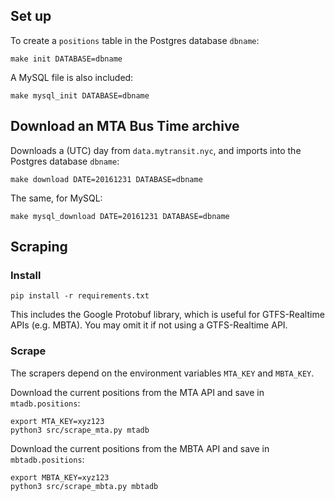 ## Set up

To create a `positions` table in the Postgres database `dbname`:
```
make init DATABASE=dbname
```

A MySQL file is also included:
```
make mysql_init DATABASE=dbname
```

## Download an MTA Bus Time archive

Downloads a (UTC) day from `data.mytransit.nyc`, and imports into the Postgres database `dbname`:
```
make download DATE=20161231 DATABASE=dbname
```

The same, for MySQL:
```
make mysql_download DATE=20161231 DATABASE=dbname
```

## Scraping

### Install

```
pip install -r requirements.txt
```
This includes the Google Protobuf library, which is useful for GTFS-Realtime APIs (e.g. MBTA). You may omit it if not using a GTFS-Realtime API.

### Scrape

The scrapers depend on the environment variables `MTA_KEY` and `MBTA_KEY`.

Download the current positions from the MTA API and save in `mtadb.positions`:

```
export MTA_KEY=xyz123
python3 src/scrape_mta.py mtadb
```

Download the current positions from the MBTA API and save in `mbtadb.positions`:

```
export MBTA_KEY=xyz123
python3 src/scrape_mbta.py mbtadb
```
